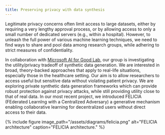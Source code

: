 ```yaml
---
title: Preserving privacy with data synthesis
---
```


Legitimate privacy concerns often limit access to large datasets, either by requiring a very lengthy approval process, or by allowing access to only a small number of dedicated servers (e.g., within a hospital). However, to unleash the full power of various machine learning techniques, we need to find ways to share and pool data among research groups, while adhering to strict measures of confidentiality.

In collaboration with [Microsoft AI for Good Lab](https://www.microsoft.com/en-us/research/group/ai-for-good-research-lab/), our group is investigating the utility/privacy tradeoff of synthetic data generation. We are interested in broad, theory-backed approaches that apply to real-life situations, especially those in the healthcare setting. Our aim is to allow researchers to access useful but sensitive data without violating patient privacy. We are exploring private synthetic data generation frameworks which can provide robust protection against privacy attacks, while still providing utility close to that of real data. In our most recent project, we introduced FELICIA (FEderated LearnIng with a CentralIzed Adversary) a generative mechanism enabling collaborative learning for decentralized users without direct access to their data.

{% include figure image_path="/assets/diagrams/felicia.png" alt="FELICIA architecture" caption="FELICIA architecture." %}
